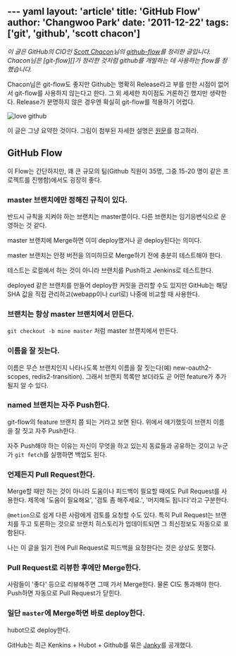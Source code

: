 --- yaml
layout: 'article'
title: 'GitHub Flow'
author: 'Changwoo Park'
date: '2011-12-22'
tags: ['git', 'github', 'scott chacon']
---

_이 글은 GitHub의 CIO인 [Scott Chacon][]님의 [github-flow][]를 정리한 글입니다. Chacon님은 [git-flow][]가 정리한 것처럼 github를 개발하는 데 사용하는 flow를 정했습니다._

Chacon님은 git-flow도 좋지만 Github는 명확히 Release라고 부를 만한 시점이 없어서 git-flow를 사용하지 않는다고 한다. 그 외 세세한 차이점도 거론하긴 했지만 생략한다. Release가 분명하지 않은 경우엔 확실히 git-flow를 적용하기 어렵다.

![love github](/articles/2011/github-flow/contact-github.png)

이 글은 그냥 요약한 것이다. 그림이 첨부된 자세한 설명은 [원문][github-flow]를 참고하라.

## GitHub Flow

이 Flow는 간단하지만, 꽤 큰 규모의 팀(Github 직원이 35명, 그중 15-20 명이 같은 프로젝트를 진행함)에서도 굉장히 좋다.

### master 브랜치에만 정해진 규칙이 있다.

반드시 규칙을 지켜야 하는 브랜치는 master뿐이다. 다른 브랜치는 임기응변식으로 운영하는 것 같다. 

master 브랜치에 Merge하면 이미 deploy했거나 곧 deploy된다는 의미다.

master 브랜치는 안정 버전을 의미하므로 Merge하기 전에 충분히 테스트해야 한다.

테스트는 로컬에서 하는 것이 아니라 브랜치를 Push하고 Jenkins로 테스트한다.

deployed 같은 브랜치를 만들어 deploy한 커밋을 관리할 수도 있지만 GitHub는 해당 SHA 값을 직접 관리하고(webapp이나 curl로) 나중에 비교할 때 사용한다.

### 브랜치는 항상 master 브랜치에서 만든다.

`git checkout -b mine master` 처럼 master 브랜치에서 만든다. 

### 이름을 잘 짓는다.

이름은 무슨 브랜치인지 나타나도록 브랜치 이름을 잘 짓는다(예) new-oauth2-scopes, redis2-transition). 그래서 브랜치 목록만 보더라도 곧 어떤 feature가 추가될지 알 수 있다.

### named 브랜치는 자주 Push한다.

git-flow의 feature 브랜치 쯤 되는 거라고 보면 된다. 위에서 얘기했듯이 브랜치 이름을 잘 짓고 자주 Push한다.

자주 Push해야 하는 이유는 자신이 무엇을 하고 있는지 동료들과 공유하는 것이고 누군가 `git fetch`를 실행하면 백업도 된다.

### 언제든지 Pull Request한다.

Merge할 때만 하는 것이 아니라 도움이나 피드백이 필요할 때에도 Pull Request를 사용한다. 제목에 '도움이 필요해요', '검토 좀 해주세요.', '머지해도 됩니다'라고 구분한다.

`@metion`으로 쉽게 다른 사람에게 검토를 요청할 수도 있다. 특히 Pull Request는 브랜치를 두고 토론하는 것으로 브랜치 히스토리가 업데이트되면 그 최신정보도 자동으로 포함된다. 

나는 이 글을 읽기 전에 Pull Request로 피드백을 요청한다는 것은 상상도 못했다.

### Pull Request로 리뷰한 후에만 Merge한다.

사람들이 '좋다' 등으로 리뷰해주면 그때 가서 Merge한다. 물론 CI도 통과해야 한다. Push하면 자동으로 Pull Request가 닫힌다.

### 일단 `master`에 Merge하면 바로 deploy한다.

hubot으로 deploy한다. 

GitHub는 최근 Kenkins + Hubot + Github를 묶은 [Janky][]를 공개했다.

[Scott Chacon]: https://github.com/schacon
[github-flow]: http://scottchacon.com/2011/08/31/github-flow.html
[Janky]: https://github.com/blog/1013-janky
